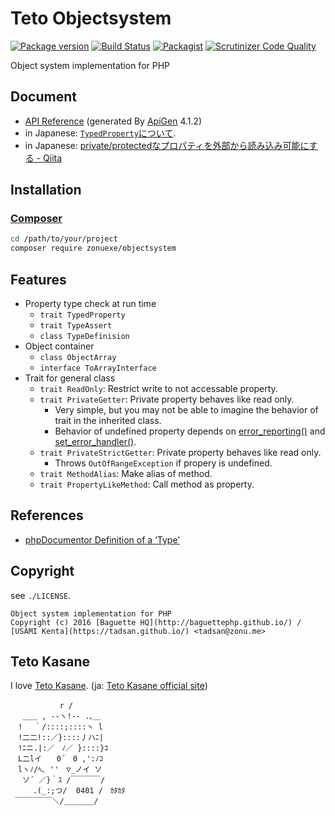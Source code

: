 Teto Objectsystem
=================

[![Package version](http://img.shields.io/packagist/v/zonuexe/objectsystem.svg?style=flat)](https://packagist.org/packages/zonuexe/objectsystem)
[![Build Status](https://travis-ci.org/BaguettePHP/objectsystem.svg?branch=master)](https://travis-ci.org/BaguettePHP/objectsystem)
[![Packagist](http://img.shields.io/packagist/dt/zonuexe/objectsystem.svg?style=flat)](https://packagist.org/packages/zonuexe/objectsystem)
[![Scrutinizer Code Quality](https://scrutinizer-ci.com/g/BaguettePHP/objectsystem/badges/quality-score.png?b=master)](https://scrutinizer-ci.com/g/BaguettePHP/objectsystem/?branch=master)

Object system implementation for PHP

Document
--------

* [API Reference](http://baguettephp.github.io/objectsystem/) (generated By [ApiGen](https://github.com/ApiGen/ApiGen) 4.1.2)
* in Japanese: [`TypedProperty`について](./poem.ja.md).
* in Japanese: [private/protectedなプロパティを外部から読み込み可能にする - Qiita](http://qiita.com/tadsan/items/2049243e47495764b191)

Installation
------------

### [Composer](https://getcomposer.org/)

```sh
cd /path/to/your/project
composer require zonuexe/objectsystem
```

Features
--------

* Property type check at run time
  * `trait TypedProperty`
  * `trait TypeAssert`
  * `class TypeDefinision`
* Object container
  * `class ObjectArray`
  * `interface ToArrayInterface`
* Trait for general class
  * `trait ReadOnly`: Restrict write to not accessable property.
  * `trait PrivateGetter`: Private property behaves like read only.
    * Very simple, but you may not be able to imagine the behavior of trait in the inherited class.
    * Behavior of undefined property depends on [error_reporting()](http://php.net/manual/function.error-reporting.php) and [set_error_handler()](http://php.net/manual/function.set-error-handler.php).
  * `trait PrivateStrictGetter`: Private property behaves like read only.
    * Throws `OutOfRangeException` if propery is undefined.
  * `trait MethodAlias`: Make alias of method.
  * `trait PropertyLikeMethod`: Call method as property.

References
----------

* [phpDocumentor Definition of a ‘Type’](http://www.phpdoc.org/docs/latest/references/phpdoc/types.html)

Copyright
---------

see `./LICENSE`.

    Object system implementation for PHP
    Copyright (c) 2016 [Baguette HQ](http://baguettephp.github.io/) / [USAMI Kenta](https://tadsan.github.io/) <tadsan@zonu.me>

Teto Kasane
-----------

I love [Teto Kasane](http://utau.wikia.com/wiki/Teto_Kasane). (ja: [Teto Kasane official site](http://kasaneteto.jp/))

```
　　　　　 　r /
　 ＿＿ , --ヽ!-- .､＿
　! 　｀/::::;::::ヽ l
　!二二!::／}::::丿ハﾆ|
　!ﾆニ.|:／　ﾉ／ }::::}ｺ
　L二lイ　　0´　0 ,':ﾉｺ
　lヽﾉ/ﾍ､ ''　▽_ノイ ソ
 　ソ´ ／}｀ｽ /￣￣￣￣/
　　　.(_:;つ/  0401 /　ｶﾀｶﾀ
 ￣￣￣￣￣＼/＿＿＿＿/
```
